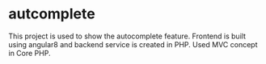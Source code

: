 # autcomplete
This project is used to show the autocomplete feature. Frontend is built using angular8 and backend service is created in PHP. Used MVC concept in Core PHP.
